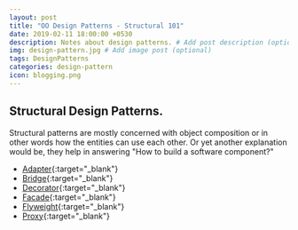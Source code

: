 ```yaml
---
layout: post
title: "OO Design Patterns - Structural 101"
date: 2019-02-11 18:00:00 +0530
description: Notes about design patterns. # Add post description (optional)
img: design-pattern.jpg # Add image post (optional)
tags: DesignPatterns
categories: design-pattern
icon: blogging.png
---
```

## Structural Design Patterns. 
Structural patterns are mostly concerned with object composition or in other words how the entities can use each other. Or yet another explanation would be, they help in answering "How to build a software component?"

 * [Adapter]({{site.baseurl}}/structural-design-adapter/){:target="_blank"}
 * [Bridge]({{site.baseurl}}/structural-design-bridge/){:target="_blank"}
 * [Decorator]({{site.baseurl}}/structural-design-decorator/){:target="_blank"}
 * [Facade]({{site.baseurl}}/structural-design-facade/){:target="_blank"}
 * [Flyweight]({{site.baseurl}}/structural-design-flyweight/){:target="_blank"}
 * [Proxy]({{site.baseurl}}/structural-design-proxy/){:target="_blank"}